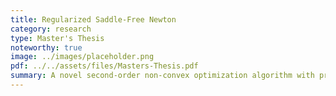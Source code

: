 ```yaml
---
title: Regularized Saddle-Free Newton
category: research
type: Master's Thesis
noteworthy: true
image: ../images/placeholder.png
pdf: ../../assets/files/Masters-Thesis.pdf
summary: A novel second-order non-convex optimization algorithm with provable saddle avoidance and an efficient implementation.
---
```

